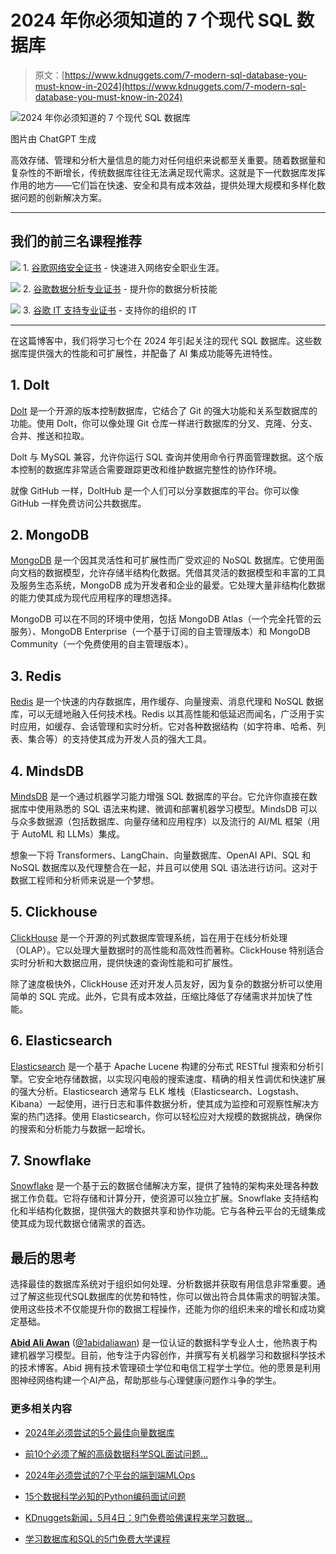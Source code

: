 # 2024 年你必须知道的 7 个现代 SQL 数据库

> 原文：[https://www.kdnuggets.com/7-modern-sql-database-you-must-know-in-2024](https://www.kdnuggets.com/7-modern-sql-database-you-must-know-in-2024)

![2024 年你必须知道的 7 个现代 SQL 数据库](../Images/3f77694df63934d736e24ab192f9eadc.png)

图片由 ChatGPT 生成

高效存储、管理和分析大量信息的能力对任何组织来说都至关重要。随着数据量和复杂性的不断增长，传统数据库往往无法满足现代需求。这就是下一代数据库发挥作用的地方——它们旨在快速、安全和具有成本效益，提供处理大规模和多样化数据问题的创新解决方案。

* * *

## 我们的前三名课程推荐

![](../Images/0244c01ba9267c002ef39d4907e0b8fb.png) 1\. [谷歌网络安全证书](https://www.kdnuggets.com/google-cybersecurity) - 快速进入网络安全职业生涯。

![](../Images/e225c49c3c91745821c8c0368bf04711.png) 2\. [谷歌数据分析专业证书](https://www.kdnuggets.com/google-data-analytics) - 提升你的数据分析技能

![](../Images/0244c01ba9267c002ef39d4907e0b8fb.png) 3\. [谷歌 IT 支持专业证书](https://www.kdnuggets.com/google-itsupport) - 支持你的组织的 IT

* * *

在这篇博客中，我们将学习七个在 2024 年引起关注的现代 SQL 数据库。这些数据库提供强大的性能和可扩展性，并配备了 AI 集成功能等先进特性。

## 1\. Dolt

[Dolt](https://github.com/dolthub/dolt) 是一个开源的版本控制数据库，它结合了 Git 的强大功能和关系型数据库的功能。使用 Dolt，你可以像处理 Git 仓库一样进行数据库的分叉、克隆、分支、合并、推送和拉取。

Dolt 与 MySQL 兼容，允许你运行 SQL 查询并使用命令行界面管理数据。这个版本控制的数据库非常适合需要跟踪更改和维护数据完整性的协作环境。

就像 GitHub 一样，DoltHub 是一个人们可以分享数据库的平台。你可以像 GitHub 一样免费访问公共数据库。

## 2\. MongoDB

[MongoDB](https://www.mongodb.com/) 是一个因其灵活性和可扩展性而广受欢迎的 NoSQL 数据库。它使用面向文档的数据模型，允许存储半结构化数据。凭借其灵活的数据模型和丰富的工具及服务生态系统，MongoDB 成为开发者和企业的最爱。它处理大量非结构化数据的能力使其成为现代应用程序的理想选择。

MongoDB 可以在不同的环境中使用，包括 MongoDB Atlas（一个完全托管的云服务）、MongoDB Enterprise（一个基于订阅的自主管理版本）和 MongoDB Community（一个免费使用的自主管理版本）。

## 3\. Redis

[Redis](https://redis.io/) 是一个快速的内存数据库，用作缓存、向量搜索、消息代理和 NoSQL 数据库，可以无缝地融入任何技术栈。Redis 以其高性能和低延迟而闻名，广泛用于实时应用，如缓存、会话管理和实时分析。它对各种数据结构（如字符串、哈希、列表、集合等）的支持使其成为开发人员的强大工具。

## 4\. MindsDB

[MindsDB](https://github.com/mindsdb/mindsdb?tab=readme-ov-file) 是一个通过机器学习能力增强 SQL 数据库的平台。它允许你直接在数据库中使用熟悉的 SQL 语法来构建、微调和部署机器学习模型。MindsDB 可以与众多数据源（包括数据库、向量存储和应用程序）以及流行的 AI/ML 框架（用于 AutoML 和 LLMs）集成。

想象一下将 Transformers、LangChain、向量数据库、OpenAI API、SQL 和 NoSQL 数据库以及代理整合在一起，并且可以使用 SQL 语法进行访问。这对于数据工程师和分析师来说是一个梦想。

## 5\. Clickhouse

[ClickHouse](https://clickhouse.com/) 是一个开源的列式数据库管理系统，旨在用于在线分析处理（OLAP）。它以处理大量数据时的高性能和高效性而著称。ClickHouse 特别适合实时分析和大数据应用，提供快速的查询性能和可扩展性。

除了速度极快外，ClickHouse 还对开发人员友好，因为复杂的数据分析可以使用简单的 SQL 完成。此外，它具有成本效益，压缩比降低了存储需求并加快了性能。

## 6\. Elasticsearch

[Elasticsearch](https://www.elastic.co/elasticsearch) 是一个基于 Apache Lucene 构建的分布式 RESTful 搜索和分析引擎。它安全地存储数据，以实现闪电般的搜索速度、精确的相关性调优和快速扩展的强大分析。Elasticsearch 通常与 ELK 堆栈（Elasticsearch、Logstash、Kibana）一起使用，进行日志和事件数据分析，使其成为监控和可观察性解决方案的热门选择。使用 Elasticsearch，你可以轻松应对大规模的数据挑战，确保你的搜索和分析能力与数据一起增长。

## 7\. Snowflake

[Snowflake](https://www.snowflake.com/en/) 是一个基于云的数据仓储解决方案，提供了独特的架构来处理各种数据工作负载。它将存储和计算分开，使资源可以独立扩展。Snowflake 支持结构化和半结构化数据，提供强大的数据共享和协作功能。它与各种云平台的无缝集成使其成为现代数据仓储需求的首选。

## 最后的思考

选择最佳的数据库系统对于组织如何处理、分析数据并获取有用信息非常重要。通过了解这些现代SQL数据库的优势和特性，你可以做出符合具体需求的明智决策。使用这些技术不仅能提升你的数据工程操作，还能为你的组织未来的增长和成功奠定基础。

[](https://www.polywork.com/kingabzpro)****[Abid Ali Awan](https://www.polywork.com/kingabzpro)**** ([@1abidaliawan](https://www.linkedin.com/in/1abidaliawan)) 是一位认证的数据科学专业人士，他热衷于构建机器学习模型。目前，他专注于内容创作，并撰写有关机器学习和数据科学技术的技术博客。Abid 拥有技术管理硕士学位和电信工程学士学位。他的愿景是利用图神经网络构建一个AI产品，帮助那些与心理健康问题作斗争的学生。

### 更多相关内容

+   [2024年必须尝试的5个最佳向量数据库](https://www.kdnuggets.com/the-5-best-vector-databases-you-must-try-in-2024)

+   [前10个必须了解的高级数据科学SQL面试问题…](https://www.kdnuggets.com/2023/01/top-10-advanced-data-science-sql-interview-questions-must-know-answer.html)

+   [2024年必须尝试的7个平台的端到端MLOps](https://www.kdnuggets.com/7-end-to-end-mlops-platforms-you-must-try-in-2024)

+   [15个数据科学必知的Python编码面试问题](https://www.kdnuggets.com/2022/04/15-python-coding-interview-questions-must-know-data-science.html)

+   [KDnuggets新闻，5月4日：9门免费哈佛课程来学习数据…](https://www.kdnuggets.com/2022/n18.html)

+   [学习数据库和SQL的5门免费大学课程](https://www.kdnuggets.com/5-free-university-courses-to-learn-databases-and-sql)
